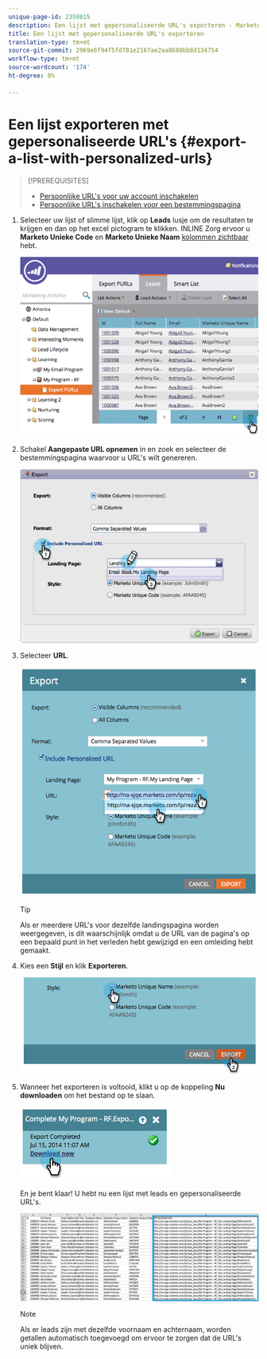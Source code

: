 ```yaml
---
unique-page-id: 2359815
description: Een lijst met gepersonaliseerde URL's exporteren - Marketo Docs - Productdocumentatie
title: Een lijst met gepersonaliseerde URL's exporteren
translation-type: tm+mt
source-git-commit: 2969e6f94f5fd781e2167ae2aa8680bb8d134754
workflow-type: tm+mt
source-wordcount: '174'
ht-degree: 0%

---
```



# Een lijst exporteren met gepersonaliseerde URL&#39;s {#export-a-list-with-personalized-urls}

>[!PREREQUISITES]
>
>* [Persoonlijke URL&#39;s voor uw account inschakelen](/help/marketo/product-docs/demand-generation/landing-pages/personalizing-landing-pages/enable-personalized-urls-for-your-account.md)
>* [Persoonlijke URL&#39;s inschakelen voor een bestemmingspagina](/help/marketo/product-docs/demand-generation/landing-pages/personalizing-landing-pages/enable-personalized-urls-for-a-landing-page.md)


1. Selecteer uw lijst of slimme lijst, klik op **Leads** lusje om de resultaten te krijgen en dan op het excel pictogram te klikken. INLINE Zorg ervoor u **Marketo Unieke Code** en **Marketo Unieke Naam** [kolommen zichtbaar](/help/marketo/product-docs/core-marketo-concepts/smart-lists-and-static-lists/using-smart-lists/create-and-change-views-for-lists-and-smart-list.md) hebt.

   ![](assets/image2014-9-25-11-3a10-3a43.png)

1. Schakel **Aangepaste URL opnemen** in en zoek en selecteer de bestemmingspagina waarvoor u URL&#39;s wilt genereren.

   ![](assets/image2014-9-18-13-3a36-3a42.png)

1. Selecteer **URL**.

   ![](assets/image2014-9-18-13-3a36-3a53.png)

   >[!TIP]
   >
   >Als er meerdere URL&#39;s voor dezelfde landingspagina worden weergegeven, is dit waarschijnlijk omdat u de URL van de pagina&#39;s op een bepaald punt in het verleden hebt gewijzigd en een omleiding hebt gemaakt.

1. Kies een **Stijl** en klik **Exporteren**.

   ![](assets/image2014-9-18-13-3a37-3a6.png)

1. Wanneer het exporteren is voltooid, klikt u op de koppeling **Nu downloaden** om het bestand op te slaan.

   ![](assets/image2014-9-18-13-3a37-3a27.png)

   En je bent klaar! U hebt nu een lijst met leads en gepersonaliseerde URL&#39;s.

   ![](assets/image2014-9-18-13-3a37-3a36.png)

   >[!NOTE]
   >
   >Als er leads zijn met dezelfde voornaam en achternaam, worden getallen automatisch toegevoegd om ervoor te zorgen dat de URL&#39;s uniek blijven.
